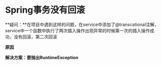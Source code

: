 # Spring事务没有回滚

**疑问：**在项目中遇到这样的问题，在service中添加了@transcational注解，service中一个函数中执行了两次插入操作出现异常的时候第一次的插入操作成功，没有回滚，第二次回滚

**原因**


**解决方案：**要抛出**RuntimeException**

